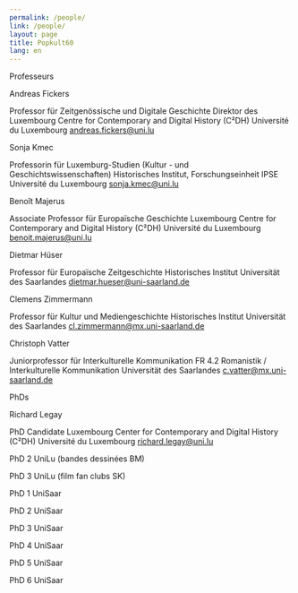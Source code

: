 ```yaml
---
permalink: /people/
link: /people/
layout: page
title: Popkult60
lang: en
---
```



Professeurs
		
Andreas Fickers
			
Professor für Zeitgenössische und Digitale Geschichte
Direktor des Luxembourg Centre for Contemporary and Digital History (C²DH)
Université du Luxembourg
andreas.fickers@uni.lu
		
Sonja Kmec
      
Professorin für Luxemburg-Studien (Kultur - und Geschichtswissenschaften) 
Historisches Institut, Forschungseinheit IPSE
Université du Luxembourg 
sonja.kmec@uni.lu
		
Benoît Majerus
			
Associate Professor für Europaïsche Geschichte
Luxembourg Centre for Contemporary and Digital History (C²DH)
Université du Luxembourg
benoit.majerus@uni.lu
		
Dietmar Hüser
			
Professor für Europaïsche Zeitgeschichte
Historisches Institut
Universität des Saarlandes
dietmar.hueser@uni-saarland.de
	
Clemens Zimmermann
			
Professor für Kultur und Mediengeschichte
Historisches Institut
Universität des Saarlandes
cl.zimmermann@mx.uni-saarland.de
		
Christoph Vatter
			
Juniorprofessor für Interkulturelle Kommunikation
FR 4.2 Romanistik / Interkulturelle Kommunikation
Universität des Saarlandes
c.vatter@mx.uni-saarland.de
     
PhDs
  
Richard Legay

PhD Candidate
Luxembourg Center for Contemporary and Digital History (C²DH)
Université du Luxembourg
richard.legay@uni.lu


PhD 2 UniLu (bandes dessinées BM)
		
PhD 3 UniLu (film fan clubs SK)
	
PhD 1 UniSaar
		
PhD 2 UniSaar
    
PhD 3 UniSaar
    
PhD 4 UniSaar
    
PhD 5 UniSaar
    
PhD 6 UniSaar
